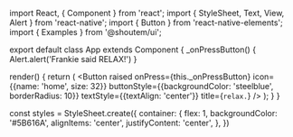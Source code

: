 import React, { Component } from 'react';
import { StyleSheet, Text, View, Alert } from 'react-native';
import { Button } from 'react-native-elements';
import { Examples } from '@shoutem/ui';

export default class App extends Component {
  _onPressButton() {
    Alert.alert('Frankie said RELAX!')
  }

  render() {
    return (
      <Examples />
      <View style={styles.container}>
        <Button
          raised
          onPress={this._onPressButton}
          icon={{name: 'home', size: 32}}
          buttonStyle={{backgroundColor: 'steelblue', borderRadius: 10}}
          textStyle={{textAlign: 'center'}}
          title={`relax.`}
        />
      </View>
    );
  }
}

const styles = StyleSheet.create({
  container: {
    flex: 1,
    backgroundColor: '#5B616A',
    alignItems: 'center',
    justifyContent: 'center',
  },
})
